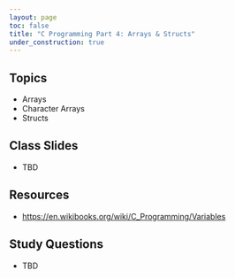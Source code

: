```yaml
---
layout: page
toc: false
title: "C Programming Part 4: Arrays & Structs"
under_construction: true
---
```


## Topics
- Arrays
- Character Arrays
- Structs

## Class Slides
- TBD

## Resources
* <https://en.wikibooks.org/wiki/C_Programming/Variables>

## Study Questions
- TBD
